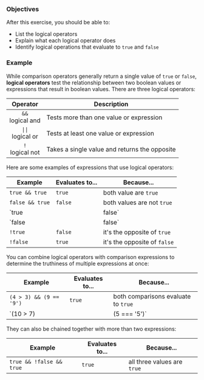 <!--{ ids:[143], language:'JavaScript', type:'workshop', order: 17, name:'Logical Operators', description:'Test the relationship between two boolean values' } -->

### Objectives

After this exercise, you should be able to:

- List the logical operators
- Explain what each logical operator does
- Identify logical operations that evaluate to `true` and `false`

### Example

While comparison operators generally return a single value of `true` or `false`, __logical operators__ test the relationship between two boolean values or expressions that result in boolean values. There are three logical operators:

| Operator                                | Description                                   |
| :-------------------------------------: | --------------------------------------------- |
| `&&`<br>logical and                     | Tests more than one value or expression       |
| <code>&#124;&#124;</code><br>logical or | Tests at least one value or expression        |
| `!`<br>logical not                      | Takes a single value and returns the opposite |

Here are some examples of expressions that use logical operators:

| Example          | Evaluates to... | Because...                   |
| ---------------- | --------------- | ---------------------------- |
| `true && true`   | `true`          | both value are `true`        |
| `false && true`  | `false`         | both values are not `true`   |
| `true || false`  | `true`          | at least one value is `true` |
| `false || false` | `false`         | both values are `false`      |
| `!true`          | `false`         | it's the opposite of `true`  |
| `!false`         | `true`          | it's the opposite of `false` |

You can combine logical operators with comparison expressions to determine the truthiness of multiple expressions at once:

| Example                   | Evaluates to... | Because...                          |
| ------------------------- | --------------- | ----------------------------------- |
| `(4 > 3) && (9 == '9')`   | `true`          | both comparisons evaluate to `true` |
| `(10 > 7) || (5 === '5')` | `false`         | at least one expression is `false`  |

They can also be chained together with more than two expressions:

| Example                  | Evaluates to... | Because...                  |
| ------------------------ | --------------- | --------------------------- |
| `true && !false && true` | `true`          | all three values are `true` |
